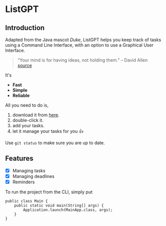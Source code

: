 # ListGPT

## Introduction
Adapted from the Java mascot _Duke_, ListGPT helps you keep track of tasks using a Command Line Interface, with an option to use a Graphical User Interface.

> “Your mind is for having ideas, not holding them.” – David Allen [source](https://dansilvestre.com/productivity-quotes/)

It's
- **Fast**
- **Simple**
- **Reliable**

All you need to do is,

1. download it from [here](https://nus-cs2103-ay2526s1.github.io/website/schedule/week4/project.html).
2. double-click it.
3. add your tasks.
4. let it manage your tasks for you :+1:

Use `git status` to make sure you are up to date.

## Features
- [x] Managing tasks
- [x] Managing deadlines
- [x] Reminders

To run the project from the CLI, simply put
```
public class Main {
    public static void main(String[] args) {
        Application.launch(MainApp.class, args);
    }
}
```


